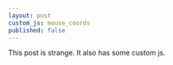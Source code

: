 ```yaml
---
layout: post
custom_js: mouse_coords
published: false
---
```


This post is strange. It also has some custom js.